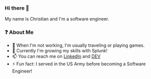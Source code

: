 ### Hi there 👋
My name is Christian and I'm a software engineer.

### ❓ About Me
- 🐝 When I'm not working, I'm usually traveling or playing games.
- 🌱 Currently I'm growing my skills with Splunk!
- 📫 You can reach me on [LinkedIn](2) and [DEV](3)
- ⚡ Fun fact: I served in the US Army before becoming a Software Engineer!

<!--
**ckn00b/ckn00b** is a ✨ _special_ ✨ repository because its `README.md` (this file) appears on your GitHub profile.
-->

<!-- Links -->
[2]: https://linkedin.com/in/cknew
[3]: https://dev.to/ckn00b
